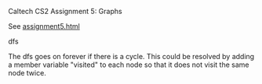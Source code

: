 Caltech CS2 Assignment 5: Graphs

See [assignment5.html](http://htmlpreview.github.io/?https://github.com/caltechcs2/graphs/blob/master/assignment5.html)

dfs

The dfs goes on forever if there is a cycle. This could be resolved by
adding a member variable "visited" to each node so that it does not 
visit the same node twice.
